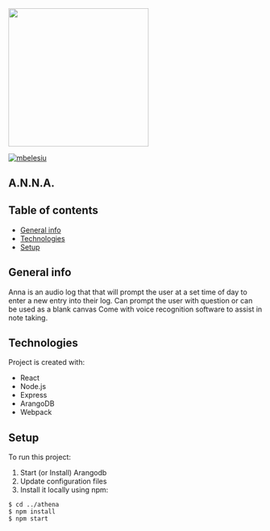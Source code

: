 

<img src="https://github.com/mbelesiu/athena/blob/main/annalogo.jpg" width="278 px" height="273.5 px">

[![mbelesiu](https://circleci.com/gh/mbelesiu/athena.svg?style=shield)](https://circleci.com/gh/mbelesiu/athena)

## A.N.N.A.               
## Table of contents
* [General info](#general-info)
* [Technologies](#technologies)
* [Setup](#setup)

## General info
Anna is an audio log that that will prompt the user at a set time of day to enter a new entry into their log. Can prompt the user with question or can be used as a blank canvas
Come with voice recognition software to assist in note taking.  
	
## Technologies
Project is created with:
* React
* Node.js
* Express
* ArangoDB
* Webpack
	
## Setup
To run this project:
1) Start (or Install) Arangodb
2) Update configuration files 
3) Install it locally using npm:

```
$ cd ../athena
$ npm install
$ npm start
```
